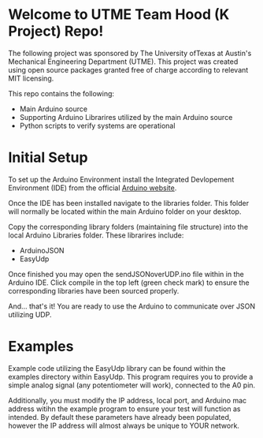 # Welcome to UTME Team Hood (K Project) Repo!
The following project was sponsored by The University ofTexas at Austin's Mechanical Engineering Department (UTME). This project was created using open source packages granted free of charge according to relevant MIT licensing.

This repo contains the following:
- Main Arduino source
- Supporting Arduino Librarires utilized by the main Arduino source
- Python scripts to verify systems are operational

# Initial Setup
To set up the Arduino Environment install the Integrated Devlopement Environment (IDE) from the official [Arduino website](https://www.arduino.cc/en/Main/Software).

Once the IDE has been installed navigate to the libraries folder. This folder will normally be located within the main Arduino folder on your desktop.

Copy the corresponding library folders (maintaining file structure) into the local Arduino Libraries folder. These librarires include:
- ArduinoJSON
- EasyUdp

Once finished you may open the sendJSONoverUDP.ino file within in the Arduino IDE. Click compile in the top left (green check mark) to ensure the corresponding libraries have been sourced properly.

And... that's it! You are ready to use the Arduino to communicate over JSON utilizing UDP.

# Examples
Example code utilizing the EasyUdp library can be found within the examples directory within EasyUdp. This program requires you to provide a simple analog signal (any potentiometer will work), connected to the A0 pin.

Additionally, you must modify the IP address, local port, and Arduino mac address witihn the example program to ensure your test will function as intended. By default these parameters have already been populated, however the IP address will almost always be unique to YOUR network.
